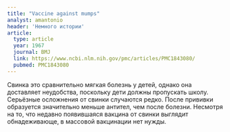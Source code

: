 ```yaml
---
title: "Vaccine against mumps"
analyst: amantonio
header: 'Немного истории'
article:
  type: article
  year: 1967
  journal: BMJ
  link: https://www.ncbi.nlm.nih.gov/pmc/articles/PMC1843080/
  pubmed: PMC1843080
---
```


Свинка это сравнительно мягкая болезнь у детей, однако она доставляет неудобства, поскольку дети должны пропускать школу. Серьёзные oсложнения от свинки случаются редко.
После прививки образуется значительно меньше антител, чем после болезни.
Несмотря на то, что недавно появившаяся вакцина от свинки выглядит обнадеживающе, в массовой вакцинации нет нужды.
